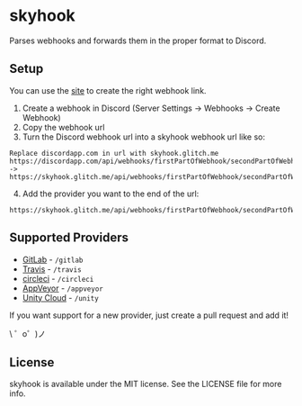 # skyhook
Parses webhooks and forwards them in the proper format to Discord.

## Setup
You can use the [site](https://skyhook.glitch.me/) to create the right webhook link.
1. Create a webhook in Discord (Server Settings -> Webhooks -> Create Webhook)
2. Copy the webhook url
3. Turn the Discord webhook url into a skyhook webhook url like so:
```
Replace discordapp.com in url with skyhook.glitch.me
https://discordapp.com/api/webhooks/firstPartOfWebhook/secondPartOfWebhook
->
https://skyhook.glitch.me/api/webhooks/firstPartOfWebhook/secondPartOfWebhook
```
4. Add the provider you want to the end of the url:
```
https://skyhook.glitch.me/api/webhooks/firstPartOfWebhook/secondPartOfWebhook/providerGoesHere
```
## Supported Providers
- [GitLab](https://gitlab.com/help/user/project/integrations/webhooks) - `/gitlab`
- [Travis](https://docs.travis-ci.com/user/notifications/#Webhooks-Delivery-Format) - `/travis`
- [circleci](https://circleci.com/docs/1.0/configuration/#notify) - `/circleci`
- [AppVeyor](https://www.appveyor.com/docs/notifications/#webhook-payload-default) - `/appveyor`
- [Unity Cloud](https://build-api.cloud.unity3d.com/docs/1.0.0/index.html#operation-webhooks-intro) - `/unity`

If you want support for a new provider, just create a pull request and add it!

\ ゜o゜)ノ


## License

skyhook is available under the MIT license. See the LICENSE file for more info.

